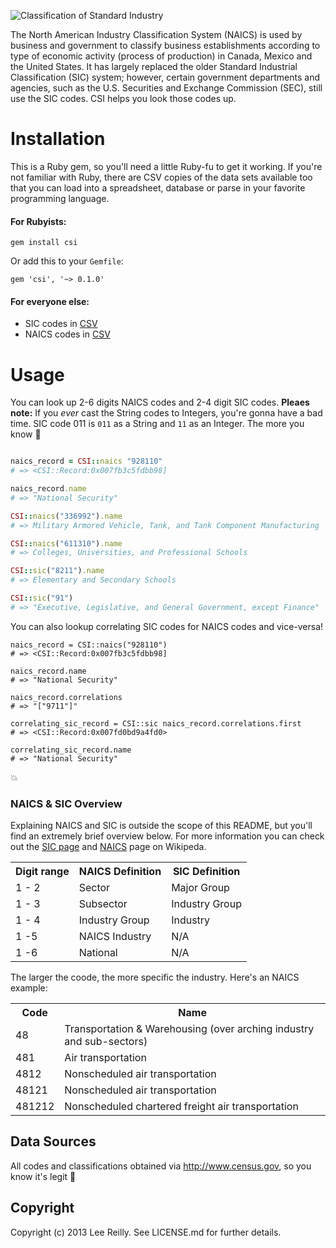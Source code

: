 ![Classification of Standard Industry](http://i.imgur.com/x1FGZDQ.png)

The North American Industry Classification System (NAICS) is used by business and government to classify business establishments according to type of economic activity (process of production) in Canada, Mexico and the United States. It has largely replaced the older Standard Industrial Classification (SIC) system; however, certain government departments and agencies, such as the U.S. Securities and Exchange Commission (SEC), still use the SIC codes. CSI helps you look those codes up.

# Installation

This is a Ruby gem, so you'll need a little Ruby-fu to get it working. If you're not familiar with Ruby, there are CSV copies of the data sets available too that you can load into a spreadsheet, database or parse in your favorite programming language.

#### For Rubyists:

```
gem install csi
```

Or add this to your `Gemfile`:

```
gem 'csi', '~> 0.1.0'
```

#### For everyone else:

* SIC codes in [CSV](lib/data/sic/sic-lookup.csv)
* NAICS codes in [CSV](lib/data/naics/naics-lookup.csv)

# Usage

You can look up 2-6 digits NAICS codes and 2-4 digit SIC codes. **Pleaes note:** If you *ever* cast the String codes to Integers, you're gonna have a bad time. SIC code 011 is `011` as a String and `11` as an Integer. The more you know :dizzy:

```ruby

naics_record = CSI::naics "928110"
# => <CSI::Record:0x007fb3c5fdbb98]

naics_record.name
# => "National Security"

CSI::naics("336992").name
# => Military Armored Vehicle, Tank, and Tank Component Manufacturing

CSI::naics("611310").name
# => Colleges, Universities, and Professional Schools

CSI::sic("8211").name
# => Elementary and Secondary Schools

CSI::sic("91")
# => "Executive, Legislative, and General Government, except Finance"
```

You can also lookup correlating SIC codes for NAICS codes and vice-versa!

```
naics_record = CSI::naics("928110")
# => <CSI::Record:0x007fb3c5fdbb98]

naics_record.name
# => "National Security"

naics_record.correlations
# => "["9711"]"

correlating_sic_record = CSI::sic naics_record.correlations.first
# => <CSI::Record:0x007fd0bd9a4fd0>

correlating_sic_record.name
# => "National Security"
```

:boom:

### NAICS & SIC Overview

Explaining NAICS and SIC is outside the scope of this README, but you'll find an extremely brief overview below. For more information you can check out the [SIC page](http://en.wikipedia.org/wiki/Standard_Industrial_Classification) and [NAICS](http://en.wikipedia.org/wiki/North_American_Industry_Classification_System) page on Wikipeda.

<table>
   <tr>
      <th>Digit range</th>
      <th>NAICS Definition</th>
      <th>SIC Definition</th>
   </tr>
   <tr>
      <td>1 - 2</td>
      <td>Sector</td>
      <td>Major Group</td>
   </tr>
   <tr>
      <td>1 - 3</td>
      <td>Subsector</td>
      <td>Industry Group</td>
   </tr>
   <tr>
      <td>1 - 4</td>
      <td>Industry Group</td>
      <td>Industry</td>
   </tr>
   <tr>
      <td>1 -5 </td>
      <td>NAICS Industry</td>
      <td>N/A</td>
   </tr>
   <tr>
      <td>1 -6 </td>
      <td>National</td>
      <td>N/A</td>
   </tr>
</table>

The larger the coode, the more specific the industry. Here's an NAICS example:

<table>
  <tr>
    <th>Code</th>
    <th>Name</th>
  </tr>
  <tr>
    <td>48</td>
    <td>Transportation & Warehousing (over arching industry and sub-sectors)</td>
  </tr>
  <tr>
    <td>481</td>
    <td>Air transportation</td>
  </tr>
  <tr>
    <td>4812</td>
    <td>Nonscheduled air transportation</td>
  </tr>
  <tr>
    <td>48121</td>
    <td>Nonscheduled air transportation</td>
  </tr>
  <tr>
    <td>481212</td>
    <td>Nonscheduled chartered freight air transportation</td>
  </tr>
</table>

## Data Sources

All codes and classifications obtained via http://www.census.gov, so you know it's legit :metal:

## Copyright

Copyright (c) 2013 Lee Reilly. See LICENSE.md for further details.